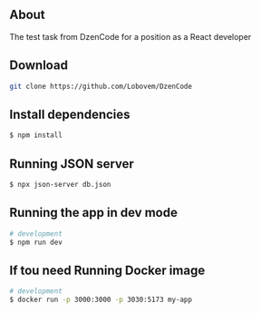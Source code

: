 ## About

The test task from DzenCode for a position as a React developer

## Download

```bash
git clone https://github.com/Lobovem/DzenCode
```

## Install dependencies

```bash
$ npm install
```

## Running JSON server

```bash
$ npx json-server db.json
```

## Running the app in dev mode

```bash
# development
$ npm run dev

```

## If tou need Running Docker image

```bash
# development
$ docker run -p 3000:3000 -p 3030:5173 my-app


```
